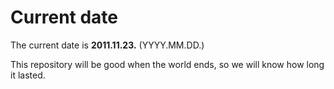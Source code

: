 # Current date

The current date is **2011.11.23.** (YYYY.MM.DD.)

This repository will be good when the world ends, so we will know how long it lasted.